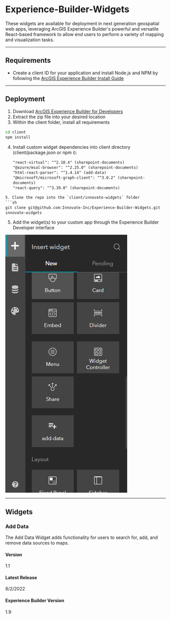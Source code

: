 # Experience-Builder-Widgets
These widgets are available for deployment in next generation geospatial web apps, leveraging ArcGIS Experience Builder's powerful and versatile React-based framework to allow end users to perform a variety of mapping and visualization tasks.

---

## Requirements
* Create a client ID for your application and install Node.js and NPM by following the [ArcGIS Experience Builder Install Guide](https://developers.arcgis.com/experience-builder/guide/install-guide/)

---

## Deployment

1. Download [ArcGIS Experience Builder for Developers](https://developers.arcgis.com/downloads/#arcgis-experience-builder)
2. Extract the zip file into your desired location
3. Within the client folder, install all requirements
```sh
cd client
npm install
```
4. Install custom widget dependencies into client directory (client/package.json or npm i):
     ```
   "react-virtual": "^2.10.4" (sharepoint-documents)
   "@azure/msal-browser": "^2.25.0" (sharepoint-documents)
   "html-react-parser": "^1.4.14" (add-data)
   "@microsoft/microsoft-graph-client": "^3.0.2" (sharepoint-documents)
   "react-query": "^3.39.0" (sharepoint-documents)
```
5. Clone the repo into the `client/innovate-widgets` folder
```sh
git clone git@github.com:Innovate-Inc/Experience-Builder-Widgets.git innovate-widgets
```
5. Add the widget(s) to your custom app through the Experience Builder Developer interface

![Add Widget Interface](add-widget-interface.jpg)

---

## Widgets

### Add Data
The Add Data Widget adds functionality for users to search for, add, and remove data sources to maps.

#### Version
1.1

#### Latest Release
8/2/2022

#### Experience Builder Version
1.9
